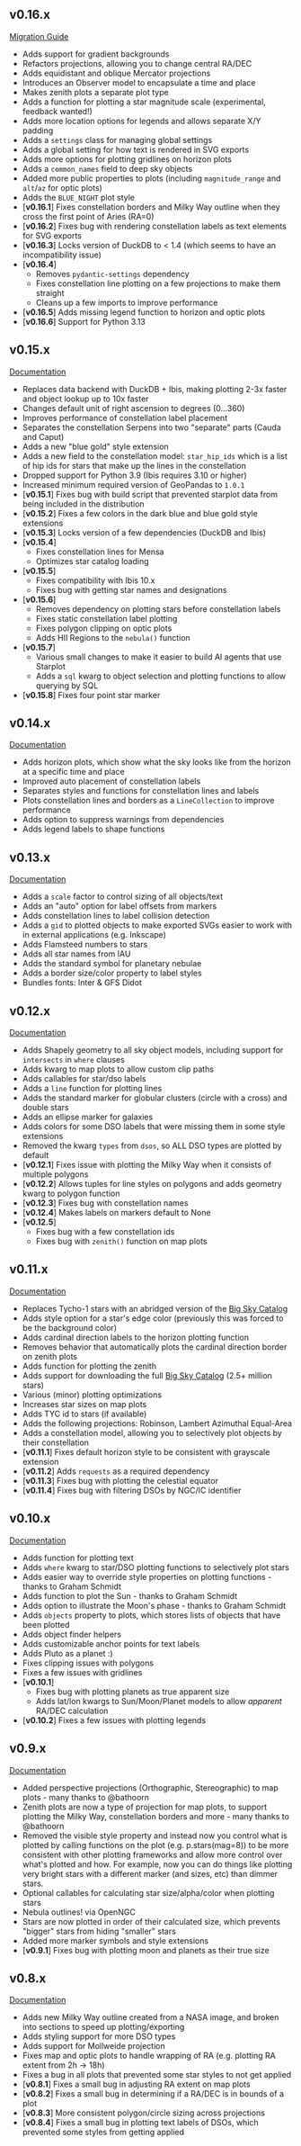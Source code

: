 ## v0.16.x
[Migration Guide](migration-guides/0.16.0.md)

- Adds support for gradient backgrounds
- Refactors projections, allowing you to change central RA/DEC
- Adds equidistant and oblique Mercator projections
- Introduces an Observer model to encapsulate a time and place
- Makes zenith plots a separate plot type
- Adds a function for plotting a star magnitude scale (experimental, feedback wanted!)
- Adds more location options for legends and allows separate X/Y padding
- Adds a `settings` class for managing global settings
- Adds a global setting for how text is rendered in SVG exports
- Adds more options for plotting gridlines on horizon plots
- Adds a `common_names` field to deep sky objects
- Added more public properties to plots (including `magnitude_range` and `alt`/`az` for optic plots)
- Adds the `BLUE_NIGHT` plot style
- [**v0.16.1**] Fixes constellation borders and Milky Way outline when they cross the first point of Aries (RA=0)
- [**v0.16.2**] Fixes bug with rendering constellation labels as text elements for SVG exports
- [**v0.16.3**] Locks version of DuckDB to < 1.4 (which seems to have an incompatibility issue)
- [**v0.16.4**] 
    - Removes `pydantic-settings` dependency
    - Fixes constellation line plotting on a few projections to make them straight
    - Cleans up a few imports to improve performance
- [**v0.16.5**] Adds missing legend function to horizon and optic plots
- [**v0.16.6**] Support for Python 3.13


## v0.15.x
[Documentation](https://archives.starplot.dev/0.15.8/)

- Replaces data backend with DuckDB + Ibis, making plotting 2-3x faster and object lookup up to 10x faster
- Changes default unit of right ascension to degrees (0...360)
- Improves performance of constellation label placement
- Separates the constellation Serpens into two "separate" parts (Cauda and Caput)
- Adds a new "blue gold" style extension
- Adds a new field to the constellation model: `star_hip_ids` which is a list of hip ids for stars that make up the lines in the constellation
- Dropped support for Python 3.9 (Ibis requires 3.10 or higher)
- Increased minimum required version of GeoPandas to `1.0.1`
- [**v0.15.1**] Fixes bug with build script that prevented starplot data from being included in the distribution
- [**v0.15.2**] Fixes a few colors in the dark blue and blue gold style extensions
- [**v0.15.3**] Locks version of a few dependencies (DuckDB and Ibis)
- [**v0.15.4**]
    - Fixes constellation lines for Mensa
    - Optimizes star catalog loading
- [**v0.15.5**]
    - Fixes compatibility with Ibis 10.x
    - Fixes bug with getting star names and designations
- [**v0.15.6**]
    - Removes dependency on plotting stars before constellation labels
    - Fixes static constellation label plotting
    - Fixes polygon clipping on optic plots
    - Adds HII Regions to the `nebula()` function
- [**v0.15.7**]
    - Various small changes to make it easier to build AI agents that use Starplot
    - Adds a `sql` kwarg to object selection and plotting functions to allow querying by SQL
- [**v0.15.8**] Fixes four point star marker


## v0.14.x
[Documentation](https://archives.starplot.dev/0.14.0/)

- Adds horizon plots, which show what the sky looks like from the horizon at a specific time and place
- Improved auto placement of constellation labels
- Separates styles and functions for constellation lines and labels
- Plots constellation lines and borders as a `LineCollection` to improve performance
- Adds option to suppress warnings from dependencies
- Adds legend labels to shape functions

## v0.13.x
[Documentation](https://archives.starplot.dev/0.13.0/)

- Adds a `scale` factor to control sizing of all objects/text
- Adds an "auto" option for label offsets from markers
- Adds constellation lines to label collision detection
- Adds a `gid` to plotted objects to make exported SVGs easier to work with in external applications (e.g. Inkscape)
- Adds Flamsteed numbers to stars
- Adds all star names from IAU
- Adds the standard symbol for planetary nebulae
- Adds a border size/color property to label styles
- Bundles fonts: Inter & GFS Didot

## v0.12.x
[Documentation](https://archives.starplot.dev/0.12.5/)

- Adds Shapely geometry to all sky object models, including support for `intersects` in `where` clauses
- Adds kwarg to map plots to allow custom clip paths
- Adds callables for star/dso labels
- Adds a `line` function for plotting lines
- Adds the standard marker for globular clusters (circle with a cross) and double stars
- Adds an ellipse marker for galaxies
- Adds colors for some DSO labels that were missing them in some style extensions
- Removed the kwarg `types` from `dsos`, so ALL DSO types are plotted by default
- [**v0.12.1**] Fixes issue with plotting the Milky Way when it consists of multiple polygons
- [**v0.12.2**] Allows tuples for line styles on polygons and adds geometry kwarg to polygon function
- [**v0.12.3**] Fixes bug with constellation names
- [**v0.12.4**] Makes labels on markers default to None
- [**v0.12.5**]
    - Fixes bug with a few constellation ids
    - Fixes bug with `zenith()` function on map plots

## v0.11.x
[Documentation](https://archives.starplot.dev/0.11.4/)

- Replaces Tycho-1 stars with an abridged version of the [Big Sky Catalog](https://github.com/steveberardi/bigsky)
- Adds style option for a star's edge color (previously this was forced to be the background color)
- Adds cardinal direction labels to the horizon plotting function
- Removes behavior that automatically plots the cardinal direction border on zenith plots
- Adds function for plotting the zenith
- Adds support for downloading the full [Big Sky Catalog](https://github.com/steveberardi/bigsky) (2.5+ million stars)
- Various (minor) plotting optimizations
- Increases star sizes on map plots
- Adds TYC id to stars (if available)
- Adds the following projections: Robinson, Lambert Azimuthal Equal-Area
- Adds a constellation model, allowing you to selectively plot objects by their constellation
- [**v0.11.1**] Fixes default horizon style to be consistent with grayscale extension
- [**v0.11.2**] Adds `requests` as a required dependency
- [**v0.11.3**] Fixes bug with plotting the celestial equator
- [**v0.11.4**] Fixes bug with filtering DSOs by NGC/IC identifier

## v0.10.x
[Documentation](https://archives.starplot.dev/0.10.2/)

- Adds function for plotting text
- Adds `where` kwarg to star/DSO plotting functions to selectively plot stars
- Adds easier way to override style properties on plotting functions - thanks to Graham Schmidt
- Adds function to plot the Sun - thanks to Graham Schmidt
- Adds option to illustrate the Moon's phase - thanks to Graham Schmidt
- Adds `objects` property to plots, which stores lists of objects that have been plotted
- Adds object finder helpers
- Adds customizable anchor points for text labels
- Adds Pluto as a planet :)
- Fixes clipping issues with polygons
- Fixes a few issues with gridlines
- [**v0.10.1**]
    - Fixes bug with plotting planets as true apparent size
    - Adds lat/lon kwargs to Sun/Moon/Planet models to allow _apparent_ RA/DEC calculation
- [**v0.10.2**] Fixes a few issues with plotting legends

## v0.9.x
[Documentation](https://archives.starplot.dev/0.9.1/)

- Added perspective projections (Orthographic, Stereographic) to map plots - many thanks to @bathoorn
- Zenith plots are now a type of projection for map plots, to support plotting the Milky Way, constellation borders and more - many thanks to @bathoorn
- Removed the visible style property and instead now you control what is plotted by calling functions on the plot (e.g. p.stars(mag=8)) to be more consistent with other plotting frameworks and allow more control over what's plotted and how. For example, now you can do things like plotting very bright stars with a different marker (and sizes, etc) than dimmer stars.
- Optional callables for calculating star size/alpha/color when plotting stars
- Nebula outlines! via OpenNGC
- Stars are now plotted in order of their calculated size, which prevents "bigger" stars from hiding "smaller" stars
- Added more marker symbols and style extensions
- [**v0.9.1**] Fixes bug with plotting moon and planets as their true size

## v0.8.x
[Documentation](https://archives.starplot.dev/0.8.4/)

- Adds new Milky Way outline created from a NASA image, and broken into sections to speed up plotting/exporting
- Adds styling support for more DSO types
- Adds support for Mollweide projection
- Fixes map and optic plots to handle wrapping of RA (e.g. plotting RA extent from 2h -> 18h)
- Fixes a bug in all plots that prevented some star styles to not get applied
- [**v0.8.1**] Fixes a small bug in adjusting RA extent on map plots
- [**v0.8.2**] Fixes a small bug in determining if a RA/DEC is in bounds of a plot
- [**v0.8.3**] More consistent polygon/circle sizing across projections
- [**v0.8.4**] Fixes a small bug in plotting text labels of DSOs, which prevented some styles from getting applied

<br/><br/>
